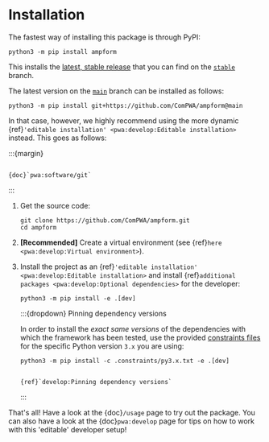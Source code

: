 # Installation

The fastest way of installing this package is through PyPI:

```shell
python3 -m pip install ampform
```

This installs the [latest, stable release](https://pypi.org/project/ampform)
that you can find on the
[`stable`](https://github.com/ComPWA/ampform/tree/stable) branch.

The latest version on the [`main`](https://github.com/ComPWA/ampform/tree/main)
branch can be installed as follows:

```shell
python3 -m pip install git+https://github.com/ComPWA/ampform@main
```

In that case, however, we highly recommend using the more dynamic
{ref}`'editable installation' <pwa:develop:Editable installation>` instead.
This goes as follows:

:::{margin}

```{seealso}

{doc}`pwa:software/git`

```

:::

1. Get the source code:

   ```shell
   git clone https://github.com/ComPWA/ampform.git
   cd ampform
   ```

2. **[Recommended]** Create a virtual environment (see
   {ref}`here <pwa:develop:Virtual environment>`).

3. Install the project as an
   {ref}`'editable installation' <pwa:develop:Editable installation>` and
   install {ref}`additional packages <pwa:develop:Optional dependencies>` for
   the developer:

   ```shell
   python3 -m pip install -e .[dev]
   ```

   :::{dropdown} Pinning dependency versions

   In order to install the _exact same versions_ of the dependencies with which
   the framework has been tested, use the provided
   [constraints files](https://pip.pypa.io/en/stable/user_guide/#constraints-files)
   for the specific Python version `3.x` you are using:

   ```shell
   python3 -m pip install -c .constraints/py3.x.txt -e .[dev]
   ```

   ```{seealso}

   {ref}`develop:Pinning dependency versions`

   ```

   :::

That's all! Have a look at the {doc}`/usage` page to try out the package. You
can also have a look at the {doc}`pwa:develop` page for tips on how to work
with this 'editable' developer setup!
